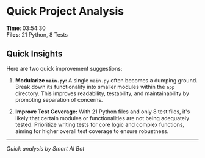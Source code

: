 # Quick Project Analysis

**Time**: 03:54:30  
**Files**: 21 Python, 8 Tests

## Quick Insights

Here are two quick improvement suggestions:

1. **Modularize `main.py`:**  A single `main.py` often becomes a dumping ground. Break down its functionality into smaller modules within the `app` directory. This improves readability, testability, and maintainability by promoting separation of concerns.

2. **Improve Test Coverage:** With 21 Python files and only 8 test files, it's likely that certain modules or functionalities are not being adequately tested.  Prioritize writing tests for core logic and complex functions, aiming for higher overall test coverage to ensure robustness.


---
*Quick analysis by Smart AI Bot*

